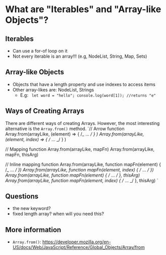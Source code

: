 # What are "Iterables" and "Array-like Objects"?

## Iterables

-  Can use a for-of loop on it
-  Not every iterable is an array!!! (e.g, NodeList, String, Map, Sets)

## Array-like Objects

-  Objects that have a length property and use indexes to access items
-  Other array-likes are: NodeList, Strings
   -  E.g: ` let word = "hello"; console.log(word[1]); //returns "e"`

## Ways of Creating Arrays

There are different ways of creating Arrays. However, the most interesting alternative is the `Array.from()` method.
`// Arrow function
Array.from(arrayLike, (element) => { /_ ... _/ } )
Array.from(arrayLike, (element, index) => { /_ ... _/ } )

// Mapping function
Array.from(arrayLike, mapFn)
Array.from(arrayLike, mapFn, thisArg)

// Inline mapping function
Array.from(arrayLike, function mapFn(element) { /_ ... _/ })
Array.from(arrayLike, function mapFn(element, index) { /_ ... _/ })
Array.from(arrayLike, function mapFn(element) { /_ ... _/ }, thisArg)
Array.from(arrayLike, function mapFn(element, index) { /_ ... _/ }, thisArg)
`

## Questions

-  the new keyword?
-  fixed length array? when will you need this?

## More information

-  `Array.from()`: https://developer.mozilla.org/en-US/docs/Web/JavaScript/Reference/Global_Objects/Array/from
